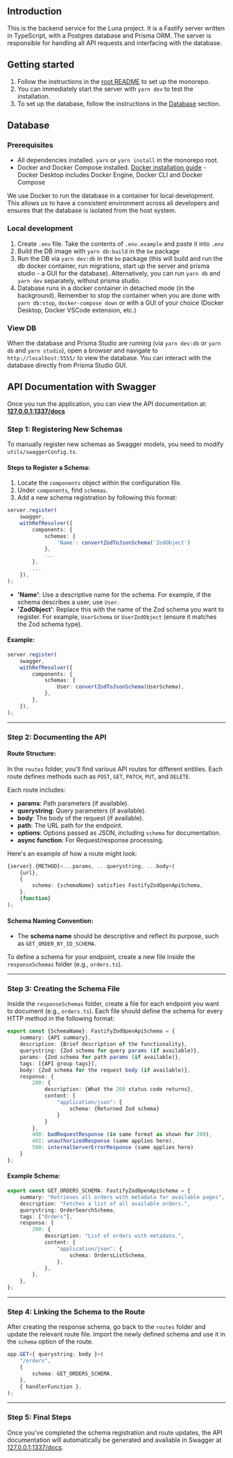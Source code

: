 ## Introduction

This is the backend service for the Luna project. It is a Fastify server written in TypeScript, with a Postgres database and Prisma ORM. The server is responsible for handling all API requests and interfacing with the database.

## Getting started

1. Follow the instructions in the [root README](../../README.md) to set up the monorepo.
2. You can immediately start the server with `yarn dev` to test the installation.
3. To set up the database, follow the instructions in the [Database](#Database) section.

## Database

### Prerequisites

-   All dependencies installed. `yarn` or `yarn install` in the monorepo root.
-   Docker and Docker Compose installed. [Docker installation guide](https://docs.docker.com/get-docker/) - Docker Desktop includes Docker Engine, Docker CLI and Docker Compose

We use Docker to run the database in a container for local development. This allows us to have a consistent environment across all developers and ensures that the database is isolated from the host system.

### Local development

1. Create `.env` file. Take the contents of `.env.example` and paste it into `.env`
2. Build the DB image with `yarn db:build` in the `be` package
3. Run the DB via `yarn dev:db` in the `be` package (this will build and run the db docker container, run migrations, start up the server and prisma studio - a GUI for the database). Alternatively, you can run `yarn db` and `yarn dev` separately, without prisma studio.
4. Database runs in a docker container in detached mode (in the background). Remember to stop the container when you are done with `yarn db:stop`, `docker-compose down` or with a GUI of your choice (Docker Desktop, Docker VSCode extension, etc.)

### View DB

When the database and Prisma Studio are running (via `yarn dev:db` or `yarn db` and `yarn studio`), open a browser and navigate to `http://localhost:5555/` to view the database. You can interact with the database directly from Prisma Studio GUI.

## API Documentation with Swagger

Once you run the application, you can view the API documentation at:  
**[127.0.0.1:1337/docs](http://127.0.0.1:1337/docs)**

### Step 1: Registering New Schemas

To manually register new schemas as Swagger models, you need to modify `utils/swaggerConfig.ts`.

#### Steps to Register a Schema:

1. Locate the `components` object within the configuration file.
2. Under `components`, find `schemas`.
3. Add a new schema registration by following this format:

```ts
server.register(
    swagger,
    withRefResolver({
        components: {
            schemas: {
                'Name': convertZodToJsonSchema('ZodObject')
            },
            ...
        },
        ...
    }),
);
```

-   **'Name'**: Use a descriptive name for the schema. For example, if the schema describes a user, use `User`.
-   **'ZodObject'**: Replace this with the name of the Zod schema you want to register. For example, `UserSchema` or `UserZodObject` (ensure it matches the Zod schema type).

#### Example:

```ts
server.register(
    swagger,
    withRefResolver({
        components: {
            schemas: {
                User: convertZodToJsonSchema(UserSchema),
            },
        },
    }),
);
```

---

### Step 2: Documenting the API

#### Route Structure:

In the `routes` folder, you'll find various API routes for different entities. Each route defines methods such as `POST`, `GET`, `PATCH`, `PUT`, and `DELETE`.

Each route includes:

-   **params**: Path parameters (if available).
-   **querystring**: Query parameters (if available).
-   **body**: The body of the request (if available).
-   **path**: The URL path for the endpoint.
-   **options**: Options passed as JSON, including `schema` for documentation.
-   **async function**: For Request/response processing.

Here's an example of how a route might look:

```ts
{server}.{METHOD}<...params, ...querystring, ...body>(
    {url},
    {
        schema: {schemaName} satisfies FastifyZodOpenApiSchema,
    },
    {function}
);
```

#### Schema Naming Convention:

-   The **schema name** should be descriptive and reflect its purpose, such as `GET_ORDER_BY_ID_SCHEMA`.

To define a schema for your endpoint, create a new file inside the `responseSchemas` folder (e.g., `orders.ts`).

---

### Step 3: Creating the Schema File

Inside the `responseSchemas` folder, create a file for each endpoint you want to document (e.g., `orders.ts`). Each file should define the schema for every HTTP method in the following format:

```ts
export const {SchemaName}: FastifyZodOpenApiSchema = {
    summary: {API summary},
    description: {Brief description of the functionality},
    querystring: {Zod schema for query params (if available)},
    params: {Zod schema for path params (if available)},
    tags: [{API group tags}],
    body: {Zod schema for the request body (if available)},
    response: {
        200: {
            description: {What the 200 status code returns},
            content: {
                "application/json": {
                    schema: {Returned Zod schema}
                }
            }
        },
        400: badRequestResponse (in same format as shown for 200),
        401: unauthorizedResponse (same applies here),
        500: internalServerErrorResponse (same applies here)
    }
};
```

#### Example Schema:

```ts
export const GET_ORDERS_SCHEMA: FastifyZodOpenApiSchema = {
    summary: "Retrieves all orders with metadata for available pages",
    description: "Fetches a list of all available orders.",
    querystring: OrderSearchSchema,
    tags: ["Orders"],
    response: {
        200: {
            description: "List of orders with metadata.",
            content: {
                "application/json": {
                    schema: OrdersListSchema,
                },
            },
        },
    },
};
```

---

### Step 4: Linking the Schema to the Route

After creating the response schema, go back to the `routes` folder and update the relevant route file. Import the newly defined schema and use it in the `schema` option of the route.

```ts
app.GET<{ querystring; body }>(
    "/orders",
    {
        schema: GET_ORDERS_SCHEMA,
    },
    { handlerFunction },
);
```

---

### Step 5: Final Steps

Once you've completed the schema registration and route updates, the API documentation will automatically be generated and available in Swagger at [127.0.0.1:1337/docs](http://127.0.0.1:1337/docs).
